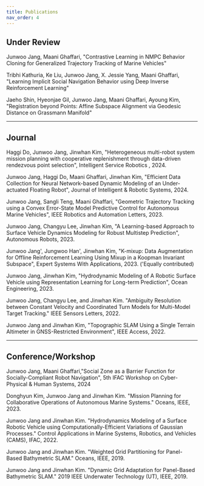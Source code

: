 ```yaml
---
title: Publications
nav_order: 4
---
```


## Under Review


Junwoo Jang, Maani Ghaffari, "Contrastive Learning in NMPC Behavior Cloning for Generalized Trajectory Tracking of Marine Vehicles"

Tribhi Kathuria, Ke Liu, Junwoo Jang, X. Jessie Yang, Maani Ghaffari, "Learning Implicit Social Navigation Behavior using Deep Inverse Reinforcement Learning"

Jaeho Shin, Hyeonjae Gil, Junwoo Jang, Maani Ghaffari, Ayoung Kim, "Registration beyond Points: Affine Subspace Alignment via Geodesic Distance on Grassmann Manifold"


--------
## Journal


Haggi Do, Junwoo Jang, Jinwhan Kim, "Heterogeneous multi-robot system mission planning with cooperative replenishment through data-driven rendezvous point selection", Intelligent Service Robotics
, 2024.

Junwoo Jang, Haggi Do, Maani Ghaffari, Jinwhan Kim, "Efficient Data Collection for Neural Network-based Dynamic Modeling of an Under-actuated Floating Robot", Journal of Intelligent \& Robotic Systems, 2024.

Junwoo Jang, Sangli Teng, Maani Ghaffari, "Geometric Trajectory Tracking using a Convex Error-State Model Predictive Control for Autonomous Marine Vehicles", IEEE Robotics and Automation Letters, 2023.

Junwoo Jang, Changyu Lee, Jinwhan Kim, "A Learning-based Approach to Surface Vehicle Dynamics Modeling for Robust Multistep Prediction", Autonomous Robots, 2023.

Junwoo Jang', Jungwoo Han', Jinwhan Kim, "K-mixup: Data Augmentation for Offline Reinforcement Learning Using Mixup in a Koopman Invariant Subspace", Expert Systems With Applications, 2023. ('Equally contributed)

Junwoo Jang, Jinwhan Kim, "Hydrodynamic Modeling of A Robotic Surface Vehicle using Representation Learning for Long-term Prediction", Ocean Engineering, 2023.

Junwoo Jang, Changyu Lee, and Jinwhan Kim. "Ambiguity Resolution between Constant Velocity and Coordinated Turn Models for Multi-Model Target Tracking." IEEE Sensors Letters, 2022.

Junwoo Jang and Jinwhan Kim, "Topographic SLAM Using a Single Terrain Altimeter in GNSS-Restricted Environment", IEEE Access, 2022.

--------
## Conference/Workshop

Junwoo Jang, Maani Ghaffari,"Social Zone as a Barrier Function for Socially-Compliant Robot Navigation", 5th IFAC Workshop on Cyber-Physical \& Human Systems, 2024

Donghyun Kim, Junwoo Jang and Jinwhan Kim. "Mission Planning for Collaborative Operations of Autonomous Marine Systems." Oceans, IEEE, 2023.

Junwoo Jang and Jinwhan Kim. "Hydrodynamics Modeling of a Surface Robotic Vehicle using Computationally-Efficient Variations of Gaussian Processes." Control Applications in Marine Systems, Robotics, and Vehicles (CAMS), IFAC, 2022.

Junwoo Jang and Jinwhan Kim. "Weighted Grid Partitioning for Panel-Based Bathymetric SLAM." Oceans, IEEE, 2019.

Junwoo Jang and Jinwhan Kim. "Dynamic Grid Adaptation for Panel-Based Bathymetric SLAM." 2019 IEEE Underwater Technology (UT), IEEE, 2019.
